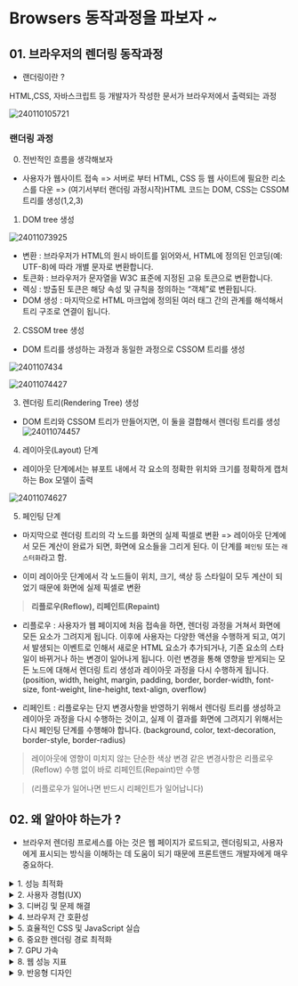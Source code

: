 # Browsers 동작과정을 파보자 ~

## 01. 브라우저의 렌더링 동작과정

- 랜더링이란 ?

HTML,CSS, 자바스크립트 등 개발자가 작성한 문서가 브라우저에서 출력되는 과정

![240110105721](./img/240110105721.png)

### 랜더링 과정

0.  전반적인 흐름을 생각해보자

- 사용자가 웹사이트 접속 => 서버로 부터 HTML, CSS 등 웹 사이트에 필요한 리소스를 다운 => (여기서부터 랜더링 과정시작)HTML 코드는 DOM, CSS는 CSSOM 트리를 생성(1,2,3)

1. DOM tree 생성

![24011073925](./img/24011073925.png)

- 변환 : 브라우저가 HTML의 원시 바이트를 읽어와서, HTML에 정의된 인코딩(예: UTF-8)에 따라 개별 문자로 변환합니다.
- 토큰화 : 브라우저가 문자열을 W3C 표준에 지정된 고유 토큰으로 변환합니다.
- 렉싱 : 방출된 토큰은 해당 속성 및 규칙을 정의하는 “객체”로 변환됩니다.
- DOM 생성 : 마지막으로 HTML 마크업에 정의된 여러 태그 간의 관계를 해석해서 트리 구조로 연결이 됩니다.

2. CSSOM tree 생성

- DOM 트리를 생성하는 과정과 동일한 과정으로 CSSOM 트리를 생성

![2401107434](./img/2401107434.png)

![24011074427](./img/24011074427.png)

3. 렌더링 트리(Rendering Tree) 생성

- DOM 트리와 CSSOM 트리가 만들어지면, 이 둘을 결합해서 렌더링 트리를 생성
  ![24011074457](./img/24011074457.png)

4. 레이아웃(Layout) 단계

- 레이아웃 단계에서는 뷰포트 내에서 각 요소의 정확한 위치와 크기를 정확하게 캡처하는 Box 모델이 출력

![24011074627](./img/24011074627.png)

5. 페인팅 단계

- 마지막으로 렌더링 트리의 각 노드를 화면의 실제 픽셀로 변환 => 레이아웃 단계에서 모든 계산이 완료가 되면, 화면에 요소들을 그리게 된다. 이 단계를 `페인팅` 또는 `래스터화`라고 함.

- 이미 레이아웃 단계에서 각 노드들이 위치, 크기, 색상 등 스타일이 모두 계산이 되었기 때문에 화면에 실제 픽셀로 변환

> **리플로우(Reflow), 리페인트(Repaint)**

- 리플로우 : 사용자가 웹 페이지에 처음 접속을 하면, 렌더링 과정을 거쳐서 화면에 모든 요소가 그려지게 됩니다. 이후에 사용자는 다양한 액션을 수행하게 되고, 여기서 발생되는 이벤트로 인해서 새로운 HTML 요소가 추가되거나, 기존 요소의 스타일이 바뀌거나 하는 변경이 일어나게 됩니다. 이런 변경을 통해 영향을 받게되는 모든 노드에 대해서 렌더링 트리 생성과 레이아웃 과정을 다시 수행하게 됩니다. (position, width, height, margin, padding, border, border-width, font-size, font-weight, line-height, text-align, overflow)

- 리페인트 : 리플로우는 단지 변경사항을 반영하기 위해서 렌더링 트리를 생성하고 레이아웃 과정을 다시 수행하는 것이고, 실제 이 결과를 화면에 그려지기 위해서는 다시 페인팅 단계를 수행해야 합니다. (background, color, text-decoration, border-style, border-radius)

> 레이아웃에 영향이 미치지 않는 단순한 색상 변경 같은 변경사항은 리플로우(Reflow) 수행 없이 바로 리페인트(Repaint)만 수행

> (리플로우가 일어나면 반드시 리페인트가 일어납니다)

## 02. 왜 알아야 하는가 ?

- 브라우저 렌더링 프로세스를 아는 것은 웹 페이지가 로드되고, 렌더링되고, 사용자에게 표시되는 방식을 이해하는 데 도움이 되기 때문에 프론트앤드 개발자에게 매우 중요하다.

<details>
<summary>1. 성능 최적화 </summary>
<div markdown="1">
렌더링 파이프라인에 대한 인식을 통해 개발자는 코드를 최적화하여 레이아웃 재계산(리플로우) 및 다시 그리기를 최소화하여 페이지 렌더링 속도를 높이고 사용자 경험을 향상시킬 수 있다.
</div>
</details>

<details>
<summary>2. 사용자 경험(UX)</summary>
<div markdown="1">
브라우저가 콘텐츠를 렌더링하는 방법을 알면 개발자가 더 부드럽고 반응이 빠른 사용자 인터페이스를 만드는 데 도움이 됩니다. 렌더링 병목 현상을 최소화함으로써 개발자는 전반적인 사용자 경험을 향상시킬 수 있다.
</div>
</details>

<details>
<summary>3. 디버깅 및 문제 해결</summary>
<div markdown="1">
성능 문제를 식별하고 해결하려면 렌더링 프로세스를 이해하는 것이 필수적. 개발자는 브라우저 개발자 도구를 사용하여 렌더링 트리, 레이아웃 및 페인트 이벤트를 검사하여 문제를 진단하고 디버그할 수 있다.
</div>
</details>

<details>
<summary>4. 브라우저 간 호환성</summary>
<div markdown="1">
다른 브라우저에서는 약간의 변형으로 렌더링 프로세스를 구현해야하는 상황이 있다. 웹 애플리케이션이 다양한 브라우저에서 일관되게 작동하도록 보장하기 위해 이러한 차이점을 인식해야함.
</div>
</details>

<details>
<summary>5. 효율적인 CSS 및 JavaScript 실습</summary>
<div markdown="1">
렌더링 파이프라인에 대한 지식은 개발자가 보다 효율적인 CSS 및 JavaScript 코드를 작성하는 데 도움이 됨. 불필요한 레이아웃 재계산을 피하고, 스타일시트를 최적화하고, 비동기 로딩 기술을 활용하면 성능에 큰 영향을 미칠 수 있다.
</div>
</details>

<details>
<summary>6.  중요한 렌더링 경로 최적화</summary>
<div markdown="1">
개발자는 중요한 렌더링 경로를 최적화하여 필수 리소스가 빠르게 로드 및 처리되도록 보장하여 스크롤 없이 볼 수 있는 콘텐츠를 더 빠르게 렌더링할 수 있다.
</div>
</details>

<details>
<summary>7. GPU 가속</summary>
<div markdown="1">
브라우저가 GPU(그래픽 처리 장치)를 통해 하드웨어 가속을 활용하는 방법을 이해하면 개발자가 하드웨어 가속을 트리거하는 특정 CSS 속성(예: '변환' 또는 '불투명도')을 적용할 때 정보에 입각한 결정을 내리는 데 도움이 된다.
</div>
</details>

<details>
<summary>8. 웹 성능 지표</summary>
<div markdown="1">
FCP(First Contentful Paint), LCP(Largest Contentful Paint) 및 TTI(Time to Interactive)와 같은 주요 성능 지표를 해석하고 개선하려면 렌더링 프로세스에 대한 지식이 필수적이다.
</div>
</details>

<details>
<summary>9.  반응형 디자인</summary>
<div markdown="1">
반응형 웹 디자인은 브라우저가 다양한 장치와 화면 크기에 따라 콘텐츠를 어떻게 다르게 렌더링하는지 이해하는 데 달려 있다. 개발자는 레이아웃이 다양한 뷰포트에 적절하게 적용되는지 확인해야 함
</div>
</details>
